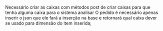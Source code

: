 Necessário criar as caixas com métodos post de criar caixas para que tenha alguma caixa para o sistema analisar
O pedido é necessário apenas inserir o json que ele fará a inserção na base e retornará qual caixa dever se usado para dimensão do item inserida;
